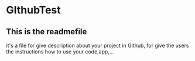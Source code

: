 # GIthubTest

## This is the readmefile

it's a file for give description about your project in Github, for give the users the instructions how to use your code,app,...
